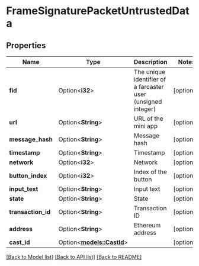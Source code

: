 # FrameSignaturePacketUntrustedData

## Properties

Name | Type | Description | Notes
------------ | ------------- | ------------- | -------------
**fid** | Option<**i32**> | The unique identifier of a farcaster user (unsigned integer) | [optional]
**url** | Option<**String**> | URL of the mini app | [optional]
**message_hash** | Option<**String**> | Message hash | [optional]
**timestamp** | Option<**String**> | Timestamp | [optional]
**network** | Option<**i32**> | Network | [optional]
**button_index** | Option<**i32**> | Index of the button | [optional]
**input_text** | Option<**String**> | Input text | [optional]
**state** | Option<**String**> | State | [optional]
**transaction_id** | Option<**String**> | Transaction ID | [optional]
**address** | Option<**String**> | Ethereum address | [optional]
**cast_id** | Option<[**models::CastId**](CastId.md)> |  | [optional]

[[Back to Model list]](../README.md#documentation-for-models) [[Back to API list]](../README.md#documentation-for-api-endpoints) [[Back to README]](../README.md)


